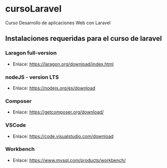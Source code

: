 # cursoLaravel
Curso Desarrollo de aplicaciones Web con Laravel

## Instalaciones requeridas para el curso de laravel

### **Laragon full-version**
- Enlace: https://laragon.org/download/index.html

### **nodeJS - version LTS**
- Enlace: https://nodejs.org/es/download

### **Composer**
- Enlace: https://getcomposer.org/download/

### **VSCode**
- Enlace: https://code.visualstudio.com/download

### **Workbench** 
- Enlace: https://www.mysql.com/products/workbench/